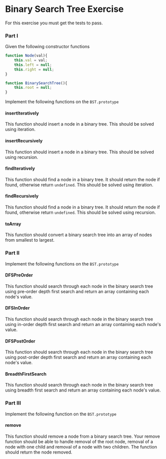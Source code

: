 # Binary Search Tree Exercise

For this exercise you must get the tests to pass.

### Part I

Given the following constructor functions

```js
function Node(val){
    this.val = val;
    this.left = null;
    this.right = null;
}

function BinarySearchTree(){
    this.root = null;
}
```

Implement the following functions on the `BST.prototype`

#### insertIteratively

This function should insert a node in a binary tree. This should be solved using iteration.

#### insertRecursively

This function should insert a node in a binary tree. This should be solved using recursion.

#### findIteratively

This function should find a node in a binary tree. It should return the node if found, otherwise return `undefined`. This should be solved using iteration.

#### findRecursively

This function should find a node in a binary tree. It should return the node if found, otherwise return `undefined`. This should be solved using recursion.

#### toArray

This function should convert a binary search tree into an array of nodes from smallest to largest.

### Part II

Implement the following functions on the `BST.prototype`

#### DFSPreOrder

This function should search through each node in the binary search tree using pre-order depth first search and return an array containing each node's value.

#### DFSInOrder

This function should search through each node in the binary search tree using in-order depth first search and return an array containing each node's value.

#### DFSPostOrder

This function should search through each node in the binary search tree using post-order depth first search and return an array containing each node's value.

#### BreadthFirstSearch

This function should search through each node in the binary search tree using breadth first search and return an array containing each node's value.

### Part III

Implement the following function on the `BST.prototype`

#### remove

This function should remove a node from a binary search tree. Your remove function should be able to handle removal of the root node, removal of a node with one child and removal of a node with two children. The function should return the node removed.
